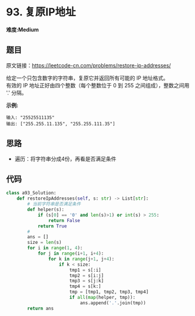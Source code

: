 # 93. 复原IP地址
**难度:Medium**
## 题目
原文链接：https://leetcode-cn.com/problems/restore-ip-addresses/

给定一个只包含数字的字符串，复原它并返回所有可能的 IP 地址格式。  
有效的 IP 地址正好由四个整数（每个整数位于 0 到 255 之间组成），整数之间用 '.' 分隔。

**示例:**
```
输入: "25525511135"
输出: ["255.255.11.135", "255.255.111.35"]
```

## 思路
* 遍历：将字符串分成4份，再看是否满足条件

## 代码
```python
class a93_Solution:
    def restoreIpAddresses(self, s: str) -> List[str]:
        # 当前字符串是否满足条件
        def helper(s):
            if (s[0] == '0' and len(s)>1) or int(s) > 255:
                return False
            return True
        #
        ans = []
        size = len(s)
        for i in range(1, 4):
            for j in range(i+1, i+4):
                for k in range(j+1, j+4):
                    if k < size:
                        tmp1 = s[:i]
                        tmp2 = s[i:j]
                        tmp3 = s[j:k]
                        tmp4 = s[k:]
                        tmp = [tmp1, tmp2, tmp3, tmp4]
                        if all(map(helper, tmp)):
                            ans.append('.'.join(tmp))
        return ans
```
